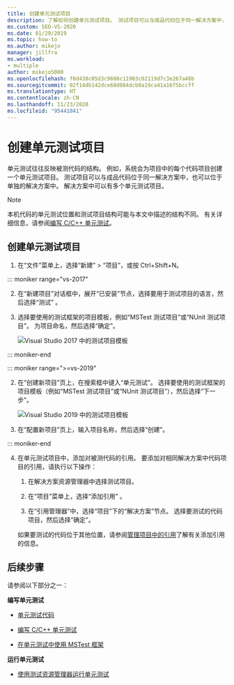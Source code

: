 ```yaml
---
title: 创建单元测试项目
description: 了解如何创建单元测试项目。 测试项目可以与成品代码位于同一解决方案中，也可以位于单独的解决方案中。
ms.custom: SEO-VS-2020
ms.date: 01/29/2019
ms.topic: how-to
ms.author: mikejo
manager: jillfra
ms.workload:
- multiple
author: mikejo5000
ms.openlocfilehash: f0d438c05d3c9608c11903c02119d7c3e267a48b
ms.sourcegitcommit: 02f14db142dce68d084dcb0a19ca41a16f5bccff
ms.translationtype: HT
ms.contentlocale: zh-CN
ms.lasthandoff: 11/23/2020
ms.locfileid: "95441841"
---
```

# <a name="create-a-unit-test-project"></a>创建单元测试项目

单元测试往往反映被测代码的结构。 例如，系统会为项目中的每个代码项目创建一个单元测试项目。 测试项目可以与成品代码位于同一解决方案中，也可以位于单独的解决方案中。 解决方案中可以有多个单元测试项目。

> [!NOTE]
> 本机代码的单元测试位置和测试项目结构可能与本文中描述的结构不同。 有关详细信息，请参阅[编写 C/C++ 单元测试](writing-unit-tests-for-c-cpp.md)。

## <a name="to-create-a-unit-test-project"></a>创建单元测试项目

1. 在“文件”菜单上，选择“新建” > “项目”，或按 Ctrl+Shift+N。

::: moniker range="vs-2017"

2. 在“新建项目”对话框中，展开“已安装”节点，选择要用于测试项目的语言，然后选择“测试”  。

3. 选择要使用的测试框架的项目模板，例如“MSTest 测试项目”或“NUnit 测试项目”。 为项目命名，然后选择“确定”。

   ![Visual Studio 2017 中的测试项目模板](media/test-project-templates.png)

::: moniker-end

::: moniker range=">=vs-2019"

2. 在“创建新项目”页上，在搜索框中键入“单元测试”。 选择要使用的测试框架的项目模板（例如“MSTest 测试项目”或“NUnit 测试项目”），然后选择“下一步”。

   ![Visual Studio 2019 中的测试项目模板](media/vs-2019/test-project-templates.png)

3. 在“配置新项目”页上，输入项目名称，然后选择“创建”。

::: moniker-end

4. 在单元测试项目中，添加对被测代码的引用。 要添加对相同解决方案中代码项目的引用，请执行以下操作：

   1. 在解决方案资源管理器中选择测试项目。

   2. 在“项目”菜单上，选择“添加引用” 。

   3. 在“引用管理器”中，选择“项目”下的“解决方案”节点。 选择要测试的代码项目，然后选择“确定”。

   如果要测试的代码位于其他位置，请参阅[管理项目中的引用](../ide/managing-references-in-a-project.md)了解有关添加引用的信息。

## <a name="next-steps"></a>后续步骤

请参阅以下部分之一：

**编写单元测试**

- [单元测试代码](../test/unit-test-your-code.md)

- [编写 C/C++ 单元测试](writing-unit-tests-for-c-cpp.md)

- [在单元测试中使用 MSTest 框架](using-microsoft-visualstudio-testtools-unittesting-members-in-unit-tests.md)

**运行单元测试**

- [使用测试资源管理器运行单元测试](../test/run-unit-tests-with-test-explorer.md)
